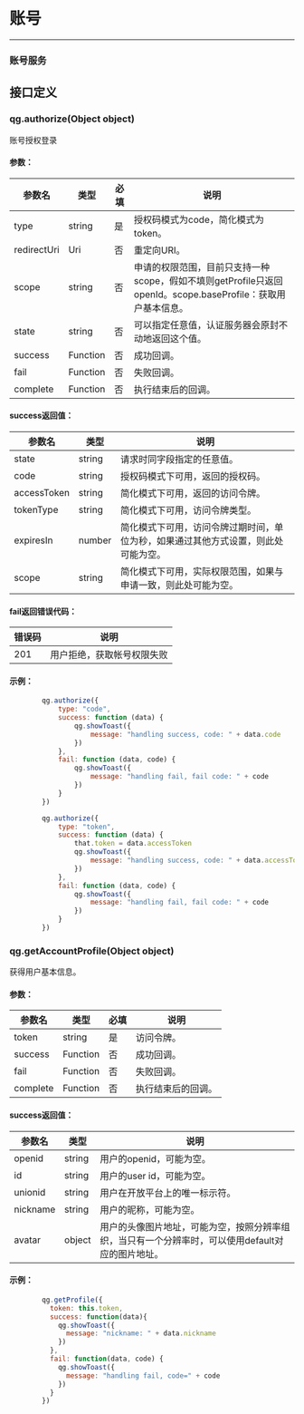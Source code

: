 # 账号
---

### 账号服务

## 接口定义

### qg.authorize(Object object)

账号授权登录

#### 参数：

| 参数名      | 类型       | 必填   | 说明       |
| -------- | -------- | ---- | -------- |
| type | string | 是    | 授权码模式为code，简化模式为token。|
| redirectUri | Uri | 否    | 重定向URI。 |
| scope | string | 否    | 申请的权限范围，目前只支持一种scope，假如不填则getProfile只返回openId。scope.baseProfile：获取用户基本信息。 |
| state | string | 否    | 可以指定任意值，认证服务器会原封不动地返回这个值。 |
| success | Function | 否    | 成功回调。 |
| fail | Function | 否    | 失败回调。 |
| complete | Function | 否    | 执行结束后的回调。 |

#### success返回值：
| 参数名      | 类型      | 说明       |
| -------- | -------- | -------- |
| state | string  | 请求时同字段指定的任意值。 |
| code | string  | 授权码模式下可用，返回的授权码。 |
| accessToken | string  | 简化模式下可用，返回的访问令牌。 |
| tokenType | string  | 简化模式下可用，访问令牌类型。 |
| expiresIn | number  | 简化模式下可用，访问令牌过期时间，单位为秒，如果通过其他方式设置，则此处可能为空。 |
| scope | string  | 简化模式下可用，实际权限范围，如果与申请一致，则此处可能为空。 |

#### fail返回错误代码：
| 错误码  | 说明       |
| -------- | -------- |
| 201 | 用户拒绝，获取帐号权限失败  |

#### 示例：

```javascript
        qg.authorize({
            type: "code",
            success: function (data) {
                qg.showToast({
                    message: "handling success, code: " + data.code
                })
            },
            fail: function (data, code) {
                qg.showToast({
                    message: "handling fail, fail code: " + code
                })
            }
        })
```

```javascript
        qg.authorize({
            type: "token",
            success: function (data) {
                that.token = data.accessToken
                qg.showToast({
                    message: "handling success, code: " + data.accessToken
                })
            },
            fail: function (data, code) {
                qg.showToast({
                    message: "handling fail, fail code: " + code
                })
            }
        })
```

### qg.getAccountProfile(Object object)

获得用户基本信息。

#### 参数：

| 参数名      | 类型       | 必填   | 说明       |
| -------- | -------- | ---- | -------- |
| token | string | 是    | 访问令牌。|
| success | Function | 否    | 成功回调。 |
| fail | Function | 否    | 失败回调。 |
| complete | Function | 否    | 执行结束后的回调。 |

#### success返回值：
| 参数名      | 类型      | 说明       |
| -------- | -------- | -------- |
| openid | string  | 用户的openid，可能为空。 |
| id | string  | 用户的user id，可能为空。 |
| unionid | string  | 用户在开放平台上的唯一标示符。 |
| nickname | string  | 用户的昵称，可能为空。 |
| avatar | object  | 用户的头像图片地址，可能为空，按照分辨率组织，当只有一个分辨率时，可以使用default对应的图片地址。 |

#### 示例：

```javascript
        qg.getProfile({
          token: this.token,
          success: function(data){
            qg.showToast({
              message: "nickname: " + data.nickname
            })
          },
          fail: function(data, code) {
            qg.showToast({
              message: "handling fail, code=" + code
            })
          }
        })
```





